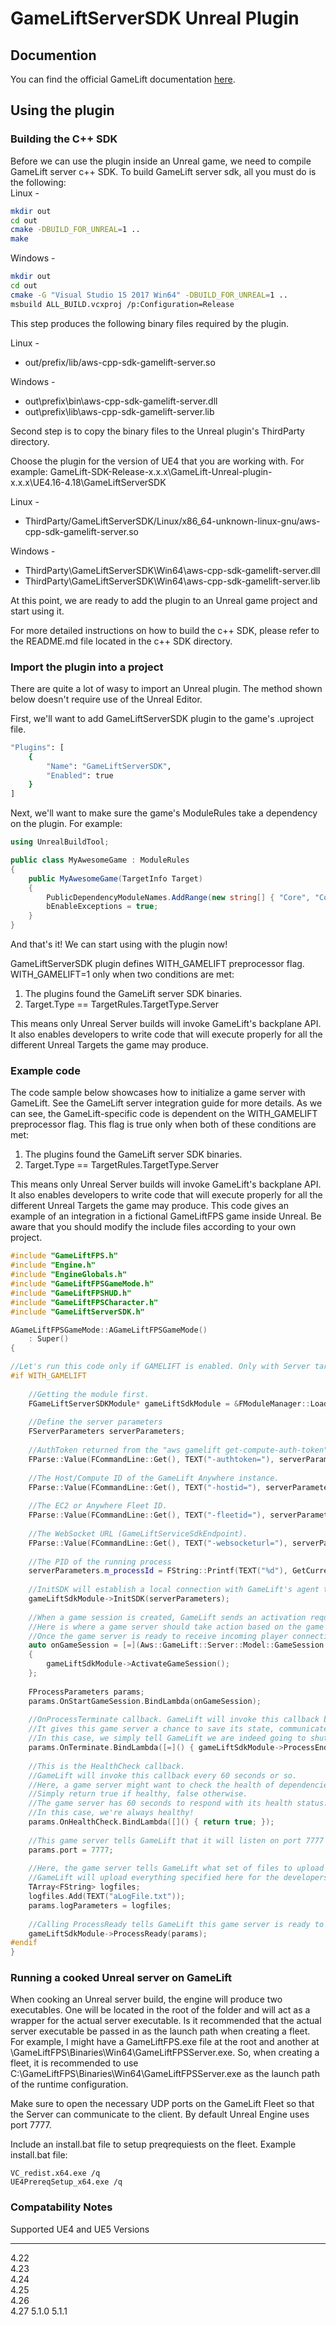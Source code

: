 # GameLiftServerSDK Unreal Plugin
## Documention
You can find the official GameLift documentation [here](https://aws.amazon.com/documentation/gamelift/).
## Using the plugin
### Building the C++ SDK
Before we can use the plugin inside an Unreal game, we need to compile GameLift server c++ SDK.
To build GameLift server sdk, all you must do is the following:  
Linux -

```sh
mkdir out
cd out
cmake -DBUILD_FOR_UNREAL=1 ..
make
```

Windows -

```sh
mkdir out
cd out
cmake -G "Visual Studio 15 2017 Win64" -DBUILD_FOR_UNREAL=1 ..
msbuild ALL_BUILD.vcxproj /p:Configuration=Release
```
This step produces the following binary files required by the plugin.  

Linux -  
* out/prefix/lib/aws-cpp-sdk-gamelift-server.so  

Windows -  
* out\prefix\bin\aws-cpp-sdk-gamelift-server.dll  
* out\prefix\lib\aws-cpp-sdk-gamelift-server.lib

Second step is to copy the binary files to the Unreal plugin's ThirdParty directory. 

Choose the plugin for the version of UE4 that you are working with.  For example: GameLift-SDK-Release-x.x.x\GameLift-Unreal-plugin-x.x.x\UE4.16-4.18\GameLiftServerSDK

Linux -  
* ThirdParty/GameLiftServerSDK/Linux/x86_64-unknown-linux-gnu/aws-cpp-sdk-gamelift-server.so  

Windows -  
* ThirdParty\GameLiftServerSDK\Win64\aws-cpp-sdk-gamelift-server.dll
* ThirdParty\GameLiftServerSDK\Win64\aws-cpp-sdk-gamelift-server.lib

At this point, we are ready to add the plugin to an Unreal game project and start using it.

For more detailed instructions on how to build the c++ SDK, please refer to the README.md file located in the c++ SDK directory.

### Import the plugin into a project
There are quite a lot of wasy to import an Unreal plugin. The method shown below doesn't require use of the Unreal Editor.

First, we'll want to add GameLiftServerSDK plugin to the game's .uproject file.

```sh
"Plugins": [
	{
		"Name": "GameLiftServerSDK",
		"Enabled": true
	}
]
```
Next, we'll want to make sure the game's ModuleRules take a dependency on the plugin.
For example:

```csharp
using UnrealBuildTool;

public class MyAwesomeGame : ModuleRules
{
	public MyAwesomeGame(TargetInfo Target)
	{
		PublicDependencyModuleNames.AddRange(new string[] { "Core", "CoreUObject", "Engine", "InputCore", "GameLiftServerSDK" });
        bEnableExceptions = true;
	}
}
```

And that's it! We can start using with the plugin now!


GameLiftServerSDK plugin defines WITH_GAMELIFT preprocessor flag.
WITH_GAMELIFT=1 only when two conditions are met:
1. The plugins found the GameLift server SDK binaries.
2. Target.Type == TargetRules.TargetType.Server  

This means only Unreal Server builds will invoke GameLift's backplane API. It also enables developers to write code that will execute properly for all the different Unreal Targets the game may produce.
 
### Example code
The code sample below showcases how to initialize a game server with GameLift. See the GameLift server integration guide for more details.
As we can see, the GameLift-specific code is dependent on the WITH_GAMELIFT preprocessor flag. This flag is true only when both of these conditions are met:
1. The plugins found the GameLift server SDK binaries.
2. Target.Type == TargetRules.TargetType.Server  

This means only Unreal Server builds will invoke GameLift's backplane API. It also enables developers to write code that will execute properly for all the different Unreal Targets the game may produce.
This code gives an example of an integration in a fictional GameLiftFPS game inside Unreal. Be aware that you should modify the include files according to your own project.

```cpp
#include "GameLiftFPS.h"
#include "Engine.h"
#include "EngineGlobals.h"
#include "GameLiftFPSGameMode.h"
#include "GameLiftFPSHUD.h"
#include "GameLiftFPSCharacter.h"
#include "GameLiftServerSDK.h"

AGameLiftFPSGameMode::AGameLiftFPSGameMode()
	: Super()
{

//Let's run this code only if GAMELIFT is enabled. Only with Server targets!
#if WITH_GAMELIFT
	
    //Getting the module first.
    FGameLiftServerSDKModule* gameLiftSdkModule = &FModuleManager::LoadModuleChecked<FGameLiftServerSDKModule>(FName("GameLiftServerSDK"));
 
    //Define the server parameters
    FServerParameters serverParameters;
 
    //AuthToken returned from the "aws gamelift get-compute-auth-token" API. Note this will expire and require a new call to the API after 15 minutes.
    FParse::Value(FCommandLine::Get(), TEXT("-authtoken="), serverParameters.m_authToken);
 
    //The Host/Compute ID of the GameLift Anywhere instance.
    FParse::Value(FCommandLine::Get(), TEXT("-hostid="), serverParameters.m_hostId);
 
    //The EC2 or Anywhere Fleet ID.
    FParse::Value(FCommandLine::Get(), TEXT("-fleetid="), serverParameters.m_fleetId);
 
    //The WebSocket URL (GameLiftServiceSdkEndpoint).
    FParse::Value(FCommandLine::Get(), TEXT("-websocketurl="), serverParameters.m_webSocketUrl);
 
    //The PID of the running process
    serverParameters.m_processId = FString::Printf(TEXT("%d"), GetCurrentProcessId());
 
    //InitSDK will establish a local connection with GameLift's agent to enable further communication.
    gameLiftSdkModule->InitSDK(serverParameters);
 
    //When a game session is created, GameLift sends an activation request to the game server and passes along the game session object containing game properties and other settings.
    //Here is where a game server should take action based on the game session object.
    //Once the game server is ready to receive incoming player connections, it should invoke GameLiftServerAPI.ActivateGameSession()
    auto onGameSession = [=](Aws::GameLift::Server::Model::GameSession gameSession)
    {
        gameLiftSdkModule->ActivateGameSession();
    };
 
    FProcessParameters params;
    params.OnStartGameSession.BindLambda(onGameSession);
 
    //OnProcessTerminate callback. GameLift will invoke this callback before shutting down an instance hosting this game server.
    //It gives this game server a chance to save its state, communicate with services, etc., before being shut down.
    //In this case, we simply tell GameLift we are indeed going to shutdown.
    params.OnTerminate.BindLambda([=]() { gameLiftSdkModule->ProcessEnding(); });
 
    //This is the HealthCheck callback.
    //GameLift will invoke this callback every 60 seconds or so.
    //Here, a game server might want to check the health of dependencies and such.
    //Simply return true if healthy, false otherwise.
    //The game server has 60 seconds to respond with its health status. GameLift will default to 'false' if the game server doesn't respond in time.
    //In this case, we're always healthy!
    params.OnHealthCheck.BindLambda([]() { return true; });
 
    //This game server tells GameLift that it will listen on port 7777 for incoming player connections.
    params.port = 7777;
 
    //Here, the game server tells GameLift what set of files to upload when the game session ends.
    //GameLift will upload everything specified here for the developers to fetch later.
    TArray<FString> logfiles;
    logfiles.Add(TEXT("aLogFile.txt"));
    params.logParameters = logfiles;
 
    //Calling ProcessReady tells GameLift this game server is ready to receive incoming game sessions!
    gameLiftSdkModule->ProcessReady(params);
#endif
}
```

### Running a cooked Unreal server on GameLift
When cooking an Unreal server build, the engine will produce two executables. One will be located in the root of the folder and will act as a wrapper for the actual server executable. Is it recommended that the actual server executable be passed in as the launch path when creating a fleet.
For example, I might have a GameLiftFPS.exe file at the root and another at \GameLiftFPS\Binaries\Win64\GameLiftFPSServer.exe. So, when creating a fleet, it is recommended to use C:\GameLiftFPS\Binaries\Win64\GameLiftFPSServer.exe as the launch path of the runtime configuration.

Make sure to open the necessary UDP ports on the GameLift Fleet so that the Server can communicate to the client. By default Unreal Engine uses port 7777.

Include an install.bat file to setup preqrequiests on the fleet. Example install.bat file:

````
VC_redist.x64.exe /q
UE4PrereqSetup_x64.exe /q
````

### Compatability Notes
Supported UE4 and UE5 Versions

------
4.22  
4.23  
4.24  
4.25  
4.26  
4.27 
5.1.0
5.1.1 
